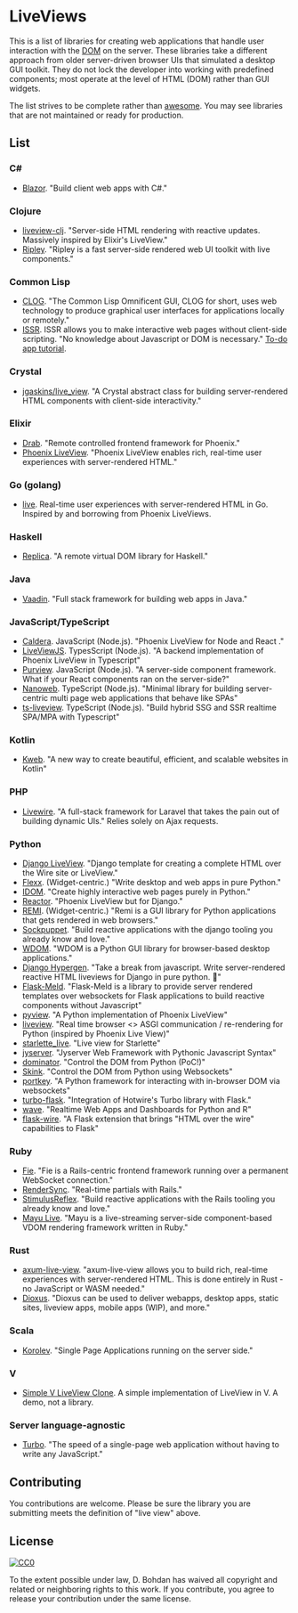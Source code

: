 # LiveViews

This is a list of libraries for creating web applications that handle user interaction with the [DOM](https://en.wikipedia.org/wiki/Document\_Object\_Model) on the server. These libraries take a different approach from older server-driven browser UIs that simulated a desktop GUI toolkit. They do not lock the developer into working with predefined components; most operate at the level of HTML (DOM) rather than GUI widgets.

The list strives to be complete rather than [awesome](https://github.com/sindresorhus/awesome). You may see libraries that are not maintained or ready for production.

## List

### C#

* [Blazor](https://dotnet.microsoft.com/apps/aspnet/web-apps/client). "Build client web apps with C#."

### Clojure

* [liveview\-clj](https://github.com/prepor/liveview-clj). "Server-side HTML rendering with reactive updates. Massively inspired by Elixir's LiveView."
* [Ripley](https://github.com/tatut/ripley). "Ripley is a fast server-side rendered web UI toolkit with live components."

### Common Lisp

* [CLOG](https://github.com/rabbibotton/clog). "The Common Lisp Omnificent GUI, CLOG for short, uses web technology to produce graphical user interfaces for applications locally or remotely."
* [ISSR](https://github.com/interactive-ssr/client/blob/master/main.org/). ISSR allows you to make interactive web pages without client-side scripting. "No knowledge about Javascript or DOM is necessary."  [To-do app tutorial](http://cjackson.tk/todo-tutorial).

### Crystal

* [jgaskins/live\_view](https://github.com/jgaskins/live\_view). "A Crystal abstract class for building server-rendered HTML components with client-side interactivity."

### Elixir

* [Drab](https://github.com/grych/drab). "Remote controlled frontend framework for Phoenix."
* [Phoenix LiveView](https://github.com/phoenixframework/phoenix\_live\_view). "Phoenix LiveView enables rich, real-time user experiences with server-rendered HTML."

### Go (golang)

* [live](https://github.com/jfyne/live). Real-time user experiences with server-rendered HTML in Go. Inspired by and borrowing from Phoenix LiveViews.

### Haskell

* [Replica](https://github.com/pkamenarsky/replica). "A remote virtual DOM library for Haskell."

### Java

* [Vaadin](https://vaadin.com). "Full stack framework for building web apps in Java."

### JavaScript/TypeScript

* [Caldera](https://github.com/calderajs/caldera-react). JavaScript (Node.js). "Phoenix LiveView for Node and React ."
* [LiveViewJS](https://github.com/floodfx/liveviewjs). TypesScript (Node.js). "A backend implementation of Phoenix LiveView in Typescript"
* [Purview](https://github.com/karthikv/purview). JavaScript (Node.js). "A server-side component framework. What if your React components ran on the server-side?"
* [Nanoweb](https://nanoweb.js.org/). TypeScript (Node.js). "Minimal library for building server-centric multi page web applications that behave like SPAs"
* [ts-liveview](https://github.com/beenotung/ts-liveview). TypeScript (Node.js). "Build hybrid SSG and SSR realtime SPA/MPA with Typescript"

### Kotlin

* [Kweb](http://docs.kweb.io/). "A new way to create beautiful, efficient, and scalable websites in Kotlin"

### PHP

* [Livewire](https://github.com/livewire/livewire). "A full-stack framework for Laravel that takes the pain out of building dynamic UIs."  Relies solely on Ajax requests.

### Python

* [Django LiveView](https://github.com/Django-LiveView/liveview). "Django template for creating a complete HTML over the Wire site or LiveView."
* [Flexx](https://github.com/flexxui/flexx). (Widget-centric.)  "Write desktop and web apps in pure Python."
* [IDOM](https://github.com/idom-team/idom). "Create highly interactive web pages purely in Python."
* [Reactor](https://github.com/edelvalle/reactor). "Phoenix LiveView but for Django."
* [REMI](https://github.com/dddomodossola/remi). (Widget-centric.)  "Remi is a GUI library for Python applications that gets rendered in web browsers."
* [Sockpuppet](https://github.com/jonathan-s/django-sockpuppet). "Build reactive applications with the django tooling you already know and love."
* [WDOM](https://github.com/miyakogi/wdom). "WDOM is a Python GUI library for browser-based desktop applications."
* [Django Hypergen](https://github.com/runekaagaard/django-hypergen/). "Take a break from javascript. Write server-rendered reactive HTML liveviews for Django in pure python. 💫"
* [Flask-Meld](https://www.flask-meld.dev/). "Flask-Meld is a library to provide server rendered templates over websockets for Flask applications to build reactive components without Javascript"
* [pyview](https://github.com/ogrodnek/pyview). "A Python implementation of Phoenix LiveView"
* [liveview](https://github.com/abravalheri/liveview). "Real time browser <> ASGI communication / re-rendering for Python (inspired by Phoenix Live View)"
* [starlette_live](https://github.com/alex-oleshkevich/starlette_live). "Live view for Starlette"
* [jyserver](https://github.com/ftrias/jyserver). "Jyserver Web Framework with Pythonic Javascript Syntax"
* [dominator](https://github.com/FFY00/dominator). "Control the DOM from Python (PoC!)"
* [Skink](https://github.com/oksome/Skink). "Control the DOM from Python using Websockets"
* [portkey](https://github.com/red8012/portkey). "A Python framework for interacting with in-browser DOM via websockets"
* [turbo-flask](https://github.com/miguelgrinberg/turbo-flask). "Integration of Hotwire's Turbo library with Flask."
* [wave](https://github.com/h2oai/wave). "Realtime Web Apps and Dashboards for Python and R"
* [flask-wire](https://github.com/michaelbukachi/flask-wire). "A Flask extension that brings "HTML over the wire" capabilities to Flask"

### Ruby

* [Fie](https://github.com/raen79/fie). "Fie is a Rails-centric frontend framework running over a permanent WebSocket connection."
* [RenderSync](https://github.com/chrismccord/render\_sync). "Real-time partials with Rails."
* [StimulusReflex](https://github.com/hopsoft/stimulus\_reflex). "Build reactive applications with the Rails tooling you already know and love."
* [Mayu Live](https://github.com/mayu-live/framework). "Mayu is a live-streaming server-side component-based VDOM rendering framework written in Ruby."

### Rust

* [axum-live-view](https://github.com/davidpdrsn/axum-live-view). "axum-live-view allows you to build rich, real-time experiences with server-rendered HTML. This is done entirely in Rust - no JavaScript or WASM needed."
* [Dioxus](https://github.com/dioxuslabs/dioxus). "Dioxus can be used to deliver webapps, desktop apps, static sites, liveview apps, mobile apps (WIP), and more."

### Scala

* [Korolev](https://github.com/fomkin/korolev). "Single Page Applications running on the server side."

### V

* [Simple V LiveView Clone](https://github.com/atomkirk/v-playground). A simple implementation of LiveView in V. A demo, not a library.

### Server language-agnostic

* [Turbo](https://turbo.hotwired.dev/). "The speed of a single-page web application without having to write any JavaScript."

## Contributing

You contributions are welcome. Please be sure the library you are submitting meets the definition of "live view" above.

## License

[![CC0](https://i.creativecommons.org/p/zero/1.0/88x31.png)](https://creativecommons.org/publicdomain/zero/1.0/)

To the extent possible under law, D. Bohdan has waived all copyright and related or neighboring rights to this work. If you contribute, you agree to release your contribution under the same license.
